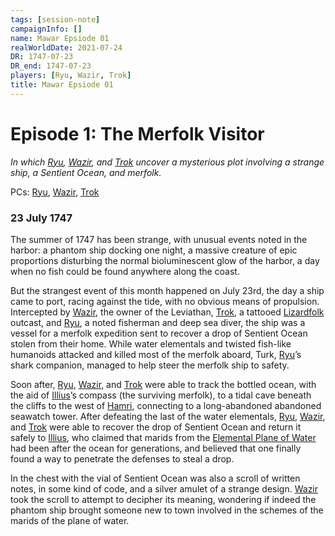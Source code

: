 ```yaml
---
tags: [session-note]
campaignInfo: []
name: Mawar Epsiode 01
realWorldDate: 2021-07-24
DR: 1747-07-23
DR_end: 1747-07-23
players: [Ryu, Wazir, Trok]
title: Mawar Epsiode 01
---
```


# Episode 1: The Merfolk Visitor
*In which [Ryu](<../../../people/pcs/mawar-confederacy/ryu.md>), [Wazir](<../../../people/pcs/mawar-confederacy/wazir.md>), and [Trok](<../../../people/pcs/mawar-confederacy/trok.md>) uncover a mysterious plot involving a strange ship, a Sentient Ocean, and merfolk.*

PCs: [Ryu](<../../../people/pcs/mawar-confederacy/ryu.md>), [Wazir](<../../../people/pcs/mawar-confederacy/wazir.md>), [Trok](<../../../people/pcs/mawar-confederacy/trok.md>)

### 23 July 1747
The summer of 1747 has been strange, with unusual events noted in the harbor: a phantom ship docking one night, a massive creature of epic proportions disturbing the normal bioluminescent glow of the harbor, a day when no fish could be found anywhere along the coast. 

But the strangest event of this month happened on July 23rd, the day a ship came to port, racing against the tide, with no obvious means of propulsion. Intercepted by [Wazir](<../../../people/pcs/mawar-confederacy/wazir.md>), the owner of the Leviathan, [Trok](<../../../people/pcs/mawar-confederacy/trok.md>), a tattooed [Lizardfolk](<../../../species/lizardfolk.md>) outcast, and [Ryu](<../../../people/pcs/mawar-confederacy/ryu.md>), a noted fisherman and deep sea diver, the ship was a vessel for a merfolk expedition sent to recover a drop of Sentient Ocean stolen from their home. While water elementals and twisted fish-like humanoids attacked and killed most of the merfolk aboard, Turk, [Ryu](<../../../people/pcs/mawar-confederacy/ryu.md>)’s shark companion, managed to help steer the merfolk ship to safety. 

Soon after, [Ryu](<../../../people/pcs/mawar-confederacy/ryu.md>), [Wazir](<../../../people/pcs/mawar-confederacy/wazir.md>), and [Trok](<../../../people/pcs/mawar-confederacy/trok.md>) were able to track the bottled ocean, with the aid of [Illius](<../../../people/other-nonhumans/illius.md>)’s compass (the surviving merfolk), to a tidal cave beneath the cliffs to the west of [Hamri](<../../../gazetteer/northwest-coast/mawar-confederacy/hamri.md>), connecting to a long-abandoned abandoned seawatch tower. After defeating the last of the water elementals, [Ryu](<../../../people/pcs/mawar-confederacy/ryu.md>), [Wazir](<../../../people/pcs/mawar-confederacy/wazir.md>), and [Trok](<../../../people/pcs/mawar-confederacy/trok.md>) were able to recover the drop of Sentient Ocean and return it safely to [Illius](<../../../people/other-nonhumans/illius.md>), who claimed that marids from the [Elemental Plane of Water](<../../../cosmology/energy-realms/elemental-plane-of-water.md>) had been after the ocean for generations, and believed that one finally found a way to penetrate the defenses to steal a drop. 

In the chest with the vial of Sentient Ocean was also a scroll of written notes, in some kind of code, and a silver amulet of a strange design. [Wazir](<../../../people/pcs/mawar-confederacy/wazir.md>) took the scroll to attempt to decipher its meaning, wondering if indeed the phantom ship brought someone new to town involved in the schemes of the marids of the plane of water.